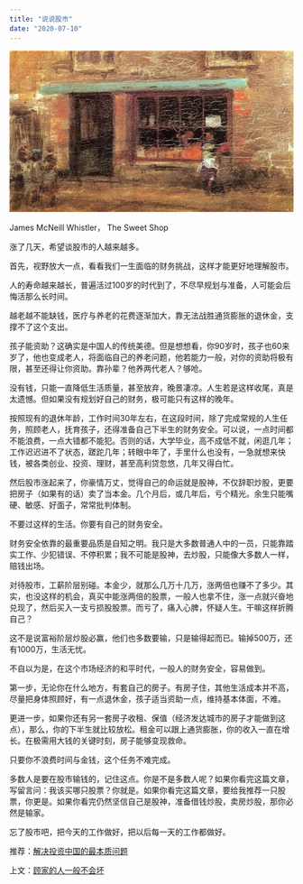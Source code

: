 ```yaml
---
title: "说说股市"
date: "2020-07-10"
---
```


  

![连岳文章](images/连岳文章picture-11.jpg)

James McNeill Whistler， The Sweet Shop

  

涨了几天，希望谈股市的人越来越多。

  

首先，视野放大一点，看看我们一生面临的财务挑战，这样才能更好地理解股市。

  

人的寿命越来越长，普遍活过100岁的时代到了，不尽早规划与准备，人可能会后悔活那么长时间。

  

越老越不能缺钱，医疗与养老的花费逐渐加大，靠无法战胜通货膨胀的退休金，支撑不了这个支出。

  

孩子能资助？这确实是中国人的传统美德。但是想想看，你90岁时，孩子也60来岁了，他也变成老人，将面临自己的养老问题，他若能力一般，对你的资助将极有限，甚至还得让你资助。靠孙辈？他养两代老人？够呛。

  

没有钱，只能一直降低生活质量，甚至放弃，晚景凄凉。人生若是这样收尾，真是太遗憾。但如果没有规划好自己的财务，极可能只有这样的晚年。

  

按照现有的退休年龄，工作时间30年左右，在这段时间，除了完成常规的人生任务，照顾老人，抚育孩子，还得准备自己下半生的财务安全。可以说，一点时间都不能浪费，一点大错都不能犯。否则的话，大学毕业，高不成低不就，闲逛几年；工作迟迟进不了状态，蹉跎几年；转眼中年了，手里什么也没有，一急就想来快钱，被各类创业、投资、理财，甚至高利贷忽悠，几年又得白忙。

  

然后股市涨起来了，你豪情万丈，觉得自己的命运就是股神，不仅辞职炒股，更要把房子（如果有的话）卖了当本金。几个月后，或几年后，亏个精光。余生只能嘴硬、敏感、好面子，常常批判体制。

  

不要过这样的生活。你要有自己的财务安全。

  

财务安全依靠的最重要品质是自知之明。我只是大多数普通人中的一员，只能靠踏实工作、少犯错误、不停积累；我不可能是股神，去炒股，只能像大多数人一样，赔钱出场。

  

对待股市，工薪阶层别碰。本金少，就那么几万十几万，涨两倍也赚不了多少。其实，也没这样的机会，真买中能涨两倍的股票，一般人也拿不住，涨一点就兴奋地兑现了，然后买入一支亏损股股票。而亏了，痛入心脾，怀疑人生。干嘛这样折腾自己？

  

这不是说富裕阶层炒股必赢，他们也多数要输，只是输得起而已。输掉500万，还有1000万，生活无忧。

  

不自以为是，在这个市场经济的和平时代，一般人的财务安全，容易做到。  

  

第一步，无论你在什么地方，有套自己的房子。有房子住，其他生活成本并不高，尽量把身体照顾好，有一点退休金，孩子适当资助一点，维持基本体面，不难。  

  

更进一步，如果你还有另一套房子收租、保值（经济发达城市的房子才能做到这点），那么，你的下半生就比较放松。租金可以跟上通货膨胀，你的收入一直在增长。在极需用大钱的关键时刻，房子能够变现救命。  

  

只要你不浪费时间与金钱，这个任务不难完成。  

  

多数人是要在股市输钱的，记住这点。你是不是多数人呢？如果你看完这篇文章，写留言问：我该买哪只股票？你就是。如果你看完这篇文章，要给我推荐一只股票，你更是。如果你看完仍然坚信自己是股神，准备借钱炒股，卖房炒股，那你必然是输家。

  

忘了股市吧，把今天的工作做好，把以后每一天的工作都做好。  

  

推荐：[解决投资中国的最本质问题](http://mp.weixin.qq.com/s?__biz=MjM5NDU0Mjk2MQ==&mid=2651643667&idx=1&sn=5f38a255b168c7d0c433f1a52a898a6a&chksm=bd7e5b0d8a09d21ba539ccb7444aaf2b21f6b9745428c12b7920144b7a845e578bfe2d2097ec&scene=21#wechat_redirect)  

上文：[顾家的人一般不会坏](http://mp.weixin.qq.com/s?__biz=MjM5NDU0Mjk2MQ==&mid=2651643715&idx=1&sn=984db72885ca159f35a45dfb60609b3d&chksm=bd7e5b5d8a09d24bb9c42892e63e07ebfeaf107d6eaf15f924d24537fa286dfa4d0050bbcaf5&scene=21#wechat_redirect)
